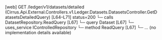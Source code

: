 [web] GET /ledger/v1/datasets/detailed  (Cirrus.Api.External.Controllers.v1.Ledger.Datasets.DatasetsController.GetDatasetsDetailedQuery)  [L64–L71] status=200
  └─ calls DatasetRepository.ReadQuery [L67]
  └─ query Dataset [L67]
  └─ uses_service IControlledRepository<Dataset>
    └─ method ReadQuery [L67]
      └─ ... (no implementation details available)

